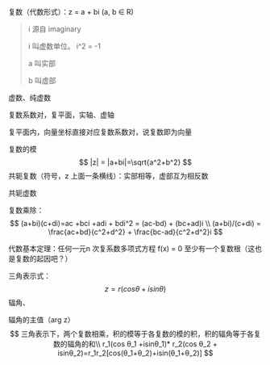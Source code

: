 复数（代数形式）：z = a + bi (a, b ∈ R)  

> i 源自 imaginary
>
> i 叫虚数单位。 i^2 = -1
>
> a 叫实部
>
> b 叫虚部

虚数、纯虚数  

复数系数对，复平面，实轴、虚轴  

复平面内，向量坐标直接对应复数系数对，说复数即为向量    

复数的模
$$
|z| = |a+bi|=\sqrt{a^2+b^2}
$$
共轭复数（符号，z 上面一条横线）：实部相等，虚部互为相反数  

共轭虚数  

复数乘除：
$$
(a+bi)(c+di)=ac +bci +adi + bdi^2 = (ac-bd) + (bc+ad)i \\
(a+bi)/(c+di) = \frac{ac+bd}{c^2+d^2} + \frac{bc-ad}{c^2+d^2}i
$$


代数基本定理：任何一元n 次复系数多项式方程 f(x) = 0 至少有一个复数根（这也是复数的起因吧？）  

  

三角表示式：
$$
z = r(cosθ + isinθ)
$$
辐角、  

辐角的主值（arg z）  
$$
三角表示下，两个复数相乘，积的模等于各复数的模的积，积的辐角等于各复数的辐角的和\\  
r_1(cos θ_1 +isinθ_1)* r_2(cos θ_2 + isinθ_2)=r_1r_2[cos(θ_1+θ_2)+isin(θ_1+θ_2)]
$$


